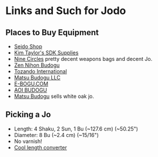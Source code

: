 # Links and Such for Jodo
## Places to Buy Equipment 
- [Seido Shop](https://www.seidoshop.com)
- [Kim Taylor's SDK Supplies](https://sdksupplies.com)
- [Nine Circles](https://www.ninecircles.co.uk)  pretty decent weapons bags and decent Jo.
- [Zen Nihon Budogu](https://zennihonbudogu.com)
- [Tozando International](tozandoshop.com)
- [Matsu Budogu LLC](mazkiya.net)
- [E-BOGU.COM](https://www.e-bogu.com/)
- [AOI BUDOGU](budo-aoi.com)
- [Matsu Budogu](https://mazkiya.net) sells white oak jo.

## Picking a Jo
- Length: 4 Shaku, 2 Sun, 1 Bu (~127.6 cm) (~50.25")
- Diameter: 8 Bu (~2.4 cm) (~15/16")
- No varnish!
- [Cool length converter](https://www.kampaibudokai.org/Script.htm)

